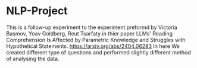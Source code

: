# NLP-Project

This is a follow-up experiment to the experiment preformd by Victoria Basmov, Yoav Goldberg, Reut Tsarfaty in thier paper LLMs' Reading Comprehension Is Affected by Parametric Knowledge and Struggles with Hypothetical Statements.
https://arxiv.org/abs/2404.06283
In here We created different type of questions and performed slightly different method of analysing the data.

